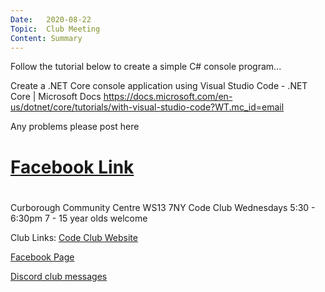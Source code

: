 ```yaml
---
Date:   2020-08-22
Topic:  Club Meeting
Content: Summary
---
```

Follow the tutorial below to create a simple C# console program...

Create a .NET Core console application using Visual Studio Code - .NET Core | Microsoft Docs https://docs.microsoft.com/en-us/dotnet/core/tutorials/with-visual-studio-code?WT.mc_id=email 

Any problems please post here

# [Facebook Link](https://www.facebook.com/1481985248595237/posts/3025397214254025/)

#
Curborough Community Centre
WS13 7NY
Code Club
Wednesdays 5:30 - 6:30pm
7 - 15 year olds welcome

Club Links:
[Code Club Website](https://lichfield-code-club.github.io/)

[Facebook Page](https://www.facebook.com/LichfieldCoders)

[Discord club messages](https://discord.gg/szz6xGK)
